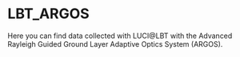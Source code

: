 # LBT_ARGOS
Here you can find data collected with LUCI@LBT with the Advanced Rayleigh Guided Ground Layer Adaptive Optics System (ARGOS).
